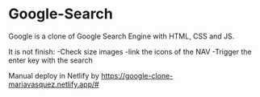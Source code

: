 # Google-Search
Google is a clone of Google Search Engine with HTML, CSS and JS. 
 
It is not finish: 
 -Check size images
 -link the icons of the NAV
 -Trigger the enter key with the search

Manual deploy in Netlify  by  https://google-clone-mariavasquez.netlify.app/#
